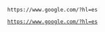 [comment]:<> (Desactivar enlace url automatico en Markdown)

`https://www.google.com/?hl=es`

<!-- Desactivar enlace url automatico en HTML -->

<code>https://www.google.com/?hl=es</code>



